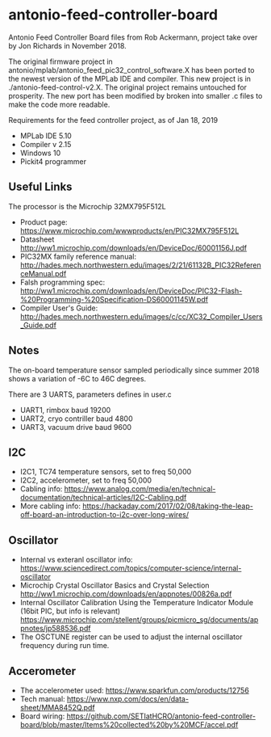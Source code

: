 # antonio-feed-controller-board
Antonio Feed Controller Board files from Rob Ackermann, project take over by Jon Richards in November 2018.

The original firmware project in antonio/mplab/antonio_feed_pic32_control_software.X has been ported to the newest version of the MPLab IDE and compiler. This new project is in ./antonio-feed-control-v2.X. The original project remains untouched for prosperity. The new port has been modified by broken into smaller .c files to make the code more readable.

Requirements for the feed controller project, as of Jan 18, 2019

  - MPLab IDE 5.10
  - Compiler v 2.15
  - Windows 10
  - Pickit4 programmer

## Useful Links

The processor is the Microchip 32MX795F512L
  - Product page: https://www.microchip.com/wwwproducts/en/PIC32MX795F512L
  - Datasheet http://ww1.microchip.com/downloads/en/DeviceDoc/60001156J.pdf
  - PIC32MX family reference manual: http://hades.mech.northwestern.edu/images/2/21/61132B_PIC32ReferenceManual.pdf
  - Falsh programming spec: http://ww1.microchip.com/downloads/en/DeviceDoc/PIC32-Flash-%20Programming-%20Specification-DS60001145W.pdf
  - Compiler User's Guide: http://hades.mech.northwestern.edu/images/c/cc/XC32_Compiler_Users_Guide.pdf

## Notes

The on-board temperature sensor sampled periodically since summer 2018 shows a variation of -6C to 46C degrees.

There are 3 UARTS, parameters defines in user.c

  - UART1, rimbox baud 19200
  - UART2, cryo contriller baud 4800
  - UART3, vacuum drive baud 9600

## I2C 

  - I2C1, TC74 temperature sensors, set to freq 50,000
  - I2C2, accelerometer, set to freq 50,000
  - Cabling info: https://www.analog.com/media/en/technical-documentation/technical-articles/I2C-Cabling.pdf
  - More cabling info: https://hackaday.com/2017/02/08/taking-the-leap-off-board-an-introduction-to-i2c-over-long-wires/


## Oscillator

  - Internal vs exteranl oscillator info: https://www.sciencedirect.com/topics/computer-science/internal-oscillator
  - Microchip Crystal Oscillator Basics and Crystal Selection http://ww1.microchip.com/downloads/en/appnotes/00826a.pdf
  - Internal Oscillator Calibration Using the Temperature Indicator Module (16bit PIC, but info is relevant) https://www.microchip.com/stellent/groups/picmicro_sg/documents/appnotes/jp588536.pdf
  - The OSCTUNE register can be used to adjust the internal oscillator frequency during run time. 

## Accerometer

  - The accelerometer used: https://www.sparkfun.com/products/12756
  - Tech manual: https://www.nxp.com/docs/en/data-sheet/MMA8452Q.pdf
  - Board wiring: https://github.com/SETIatHCRO/antonio-feed-controller-board/blob/master/Items%20collected%20by%20MCF/accel.pdf




